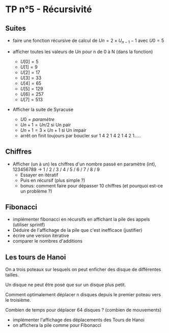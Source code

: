 # TP n°5 - Récursivité

## Suites

- faire une fonction récursive de calcul de $Un = 2 \times U_{n-1} - 1$ avec $U0 = 5$
- afficher toutes les valeurs de Un pour n de 0 à N (dans la fonction)

  - $U[0] = 5$
  - $U[1] = 9$
  - $U[2] = 17$
  - $U[3] = 33$
  - $U[4] = 65$
  - $U[5] = 129$
  - $U[6] = 257$
  - $U[7] = 513$

- Afficher la suite de Syracuse
  - $U0 = paramètre$
  - $Un+1 = Un /2$ si Un pair
  - $Un+1 = 3 \times Un + 1$ si Un impair
  - arrêt on finit toujours par boucler sur 1 4 2 1 4 2 1 4 2 1.....

## Chiffres

- Afficher (un à un) les chiffres d'un nombre passé en paramètre (int), 123456789 -> 1 / 2 / 3 / 4 / 5 / 6 / 7 / 8 / 9
  - Essayer en itératif
  - Puis en récursif (plus simple ?)
  - bonus: comment faire pour dépasser 10 chiffres (et pourquoi est-ce un problème ?)

## Fibonacci

- implémenter fibonacci en récursifs en affichant la pile des appels (utiliser sprintf)
- Déduire de l'affichage de la pile que c'est inefficace (justifier)
- écrire une version itérative
- comparer le nombres d'additions

## Les tours de Hanoi

On a trois poteaux sur lesquels on peut enficher des disque de différentes tailles.

Un disque ne peut être posé que sur un disque plus petit.

Comment optimalement déplacer n disques depuis le premier poteau vers le troisième.

Combien de temps pour déplacer 64 disques ? (combien de mouvements)

- implémenter l'affichage des déplacements des Tours de Hanoi
- on affichera la pile comme pour Fibonacci
